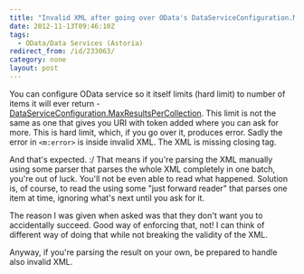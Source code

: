 ```yaml
---
title: "Invalid XML after going over OData's DataServiceConfiguration.MaxResultsPerCollection"
date: 2012-11-13T09:46:10Z
tags:
  - OData/Data Services (Astoria)
redirect_from: /id/233063/
category: none
layout: post
---
```

You can configure OData service so it itself limits (hard limit) to number of items it will ever return - [DataServiceConfiguration.MaxResultsPerCollection][1]. This limit is not the same as one that gives you URI with token added where you can ask for more. This is hard limit, which, if you go over it, produces error. Sadly the error in `<m:error>` is inside invalid XML. The XML is missing closing tag.

And that's expected. :/ That means if you're parsing the XML manually using some parser that parses the whole XML completely in one batch, you're out of luck. You'll not be even able to read what happened. Solution is, of course, to read the using some "just forward reader" that parses one item at time, ignoring what's next until you ask for it.

The reason I was given when asked was that they don't want you to accidentally succeed. Good way of enforcing that, not! I can think of different way of doing that while not breaking the validity of the XML.

Anyway, if you're parsing the result on your own, be prepared to handle also invalid XML.

[1]: http://msdn.microsoft.com/en-us/library/system.data.services.dataserviceconfiguration.maxresultspercollection.aspx
